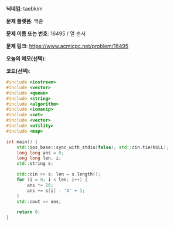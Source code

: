 **닉네임**: taebkim

**문제 플랫폼**: 백준

**문제 이름 또는 번호**: 16495 / 열 순서

**문제 링크**: https://www.acmicpc.net/problem/16495

**오늘의 메모(선택)**: 

**코드(선택)**:

```c++
#include <iostream>
#include <vector>
#include <queue>
#include <string>
#include <algorithm>
#include <iomanip>
#include <set>
#include <vector>
#include <utility>
#include <map>

int main() {
    std::ios_base::sync_with_stdio(false); std::cin.tie(NULL);
    long long ans = 0;
    long long len, i;
    std::string s;

    std::cin >> s; len = s.length();
    for (i = 0; i < len; i++) {
        ans *= 26;
        ans += s[i] - 'A' + 1;
    }
    std::cout << ans;

    return 0;
}
```